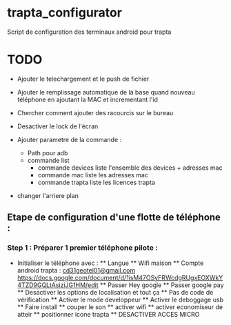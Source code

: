 # trapta_configurator

Script de configuration des terminaux android pour trapta

# TODO
- Ajouter le telechargement et le push de fichier
- Ajouter le remplissage automatique de la base quand nouveau téléphone en ajoutant la MAC et incrementant l'id
- Chercher comment ajouter des racourcis sur le bureau
- Desactiver le lock de l'écran
- Ajouter parametre de la commande :
  - Path pour adb
  - commande list 
    - commande devices liste l'ensemble des devices + adresses mac
    - commande mac liste les adresses mac
    - commande trapta liste les licences trapta

- changer l'arriere plan


## Etape de configuration d'une flotte de téléphone :

### Step 1 : Préparer 1 premier téléphone pilote :

* Initialiser le téléphone avec :
** Langue
** Wifi maison
** Compte android trapta : cd31geotel01@gmail.com
https://docs.google.com/document/d/1isM47OSyFRWcdgRUgxEOXWkY4TZD9GQLtAsiziJG1HM/edit
** Passer Hey google
** Passer google pay
** Desactiver les options de localisation et tout ça
** Pas de code de vérification
** Activer le mode developpeur
** Activer le deboggage usb
** Faire install
** couper le son
** activer wifi
** activer economiseur de atteir
** positionner icone trapta
** DESACTIVER ACCES MICRO





